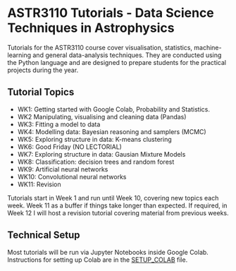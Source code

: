 # ASTR3110 Tutorials - Data Science Techniques in Astrophysics

Tutorials for the ASTR3110 course cover visualisation, statistics,
machine-learning and general data-analysis techniques. They are
conducted using the Python language and are designed to prepare
students for the practical projects during the year.

## Tutorial Topics

 * WK1: Getting started with Google Colab, Probability and Statistics.
 * WK2  Manipulating, visualising and cleaning data (Pandas)
 * WK3: Fitting a model to data
 * WK4: Modelling data: Bayesian reasoning and samplers (MCMC)
 * WK5: Exploring structure in data: K-means clustering
 * WK6: Good Friday (NO LECTORIAL)
 * WK7: Exploring structure in data: Gausian Mixture Models
 * WK8: Classification: decision trees and random forest
 * WK9: Artificial neural networks
 * WK10: Convolutional neural networks
 * WK11: Revision

Tutorials start in Week 1 and run until Week 10, covering new topics
each week. Week 11 as a buffer if things take longer than expected. If required, in Week 12 I will host a revision tutorial covering material from previous weeks.

## Technical Setup

Most tutorials will be run via Jupyter Notebooks inside Google
Colab. Instructions for setting up Colab are in the
[SETUP_COLAB](SETUP_COLAB.md) file.
